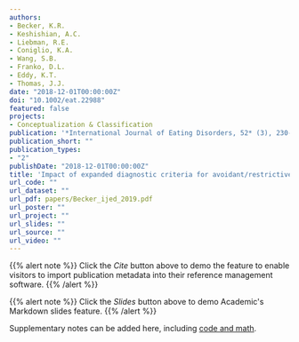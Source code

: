 ```yaml
---
authors:
- Becker, K.R.
- Keshishian, A.C.
- Liebman, R.E.
- Coniglio, K.A.
- Wang, S.B.
- Franko, D.L.
- Eddy, K.T.
- Thomas, J.J. 
date: "2018-12-01T00:00:00Z"
doi: "10.1002/eat.22988"
featured: false
projects: 
- Conceptualization & Classification
publication: '*International Journal of Eating Disorders, 52* (3), 230-238'
publication_short: ""
publication_types:
- "2"
publishDate: "2018-12-01T00:00:00Z"
title: 'Impact of expanded diagnostic criteria for avoidant/restrictive food intake disorder on clinical comparisons with anorexia nervosa'
url_code: ""
url_dataset: ""
url_pdf: papers/Becker_ijed_2019.pdf
url_poster: ""
url_project: ""
url_slides: ""
url_source: ""
url_video: ""
---
```



{{% alert note %}}
Click the *Cite* button above to demo the feature to enable visitors to import publication metadata into their reference management software.
{{% /alert %}}

{{% alert note %}}
Click the *Slides* button above to demo Academic's Markdown slides feature.
{{% /alert %}}

Supplementary notes can be added here, including [code and math](https://sourcethemes.com/academic/docs/writing-markdown-latex/).

